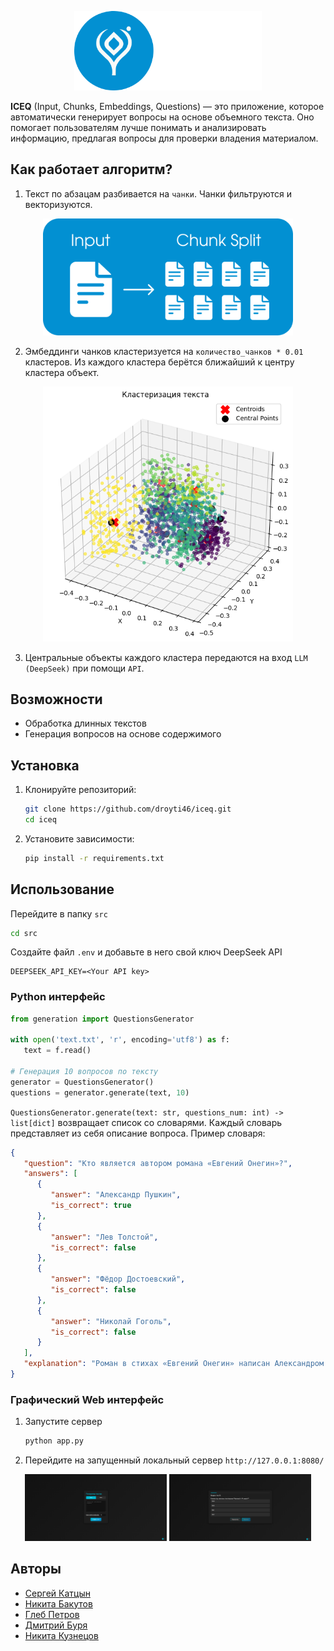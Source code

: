 <p align="center"><img src=img/logo.png width=300px></p>

**ICEQ** (Input, Chunks, Embeddings, Questions) — это приложение, которое автоматически генерирует вопросы на основе объемного текста. Оно помогает пользователям лучше понимать и анализировать информацию, предлагая вопросы для проверки владения материалом.

## Как работает алгоритм?

1. Текст по абзацам разбивается на ```чанки```. Чанки фильтруются и векторизуются.

<p align="center"><img src=img/chunk_split.png width=400px></p>

2. Эмбеддинги чанков кластеризуется на ```количество_чанков * 0.01``` кластеров. Из каждого кластера берётся ближайший к центру кластера объект.
<p align="center"><img src=img/clustering.png width=400px></p>

3. Центральные объекты каждого кластера передаются на вход ```LLM (DeepSeek)``` при помощи ```API```.

## Возможности
- Обработка длинных текстов
- Генерация вопросов на основе содержимого

## Установка

1. Клонируйте репозиторий:
   ```bash
   git clone https://github.com/droyti46/iceq.git
   cd iceq
   ```
2. Установите зависимости:
   ```bash
   pip install -r requirements.txt
   ```

## Использование
Перейдите в папку ```src```
```bash
cd src
```
Создайте файл ```.env``` и добавьте в него свой ключ DeepSeek API

```
DEEPSEEK_API_KEY=<Your API key>
```

### Python интерфейс
```python
from generation import QuestionsGenerator

with open('text.txt', 'r', encoding='utf8') as f:
   text = f.read()

# Генерация 10 вопросов по тексту
generator = QuestionsGenerator()
questions = generator.generate(text, 10)
```

```QuestionsGenerator.generate(text: str, questions_num: int) -> list[dict]``` возвращает список со словарями. Каждый словарь представляет из себя описание вопроса. Пример словаря:

```json
{
   "question": "Кто является автором романа «Евгений Онегин»?",
   "answers": [
      {
         "answer": "Александр Пушкин",
         "is_correct": true
      },
      {
         "answer": "Лев Толстой",
         "is_correct": false
      },
      {
         "answer": "Фёдор Достоевский",
         "is_correct": false
      },
      {
         "answer": "Николай Гоголь",
         "is_correct": false
      }
   ],
   "explanation": "Роман в стихах «Евгений Онегин» написан Александром Сергеевичем Пушкиным и является одним из ключевых произведений русской литературы."
}
```

### Графический Web интерфейс
1. Запустите сервер
   ```bash
   python app.py
   ```
2. Перейдите на запущенный локальный сервер ```http://127.0.0.1:8080/```
<p align="center">
  <img src="img/web1.png" width="45%">
  <img src="img/web2.png" width="45%">
</p>


## Авторы
- [Сергей Катцын](https://github.com/phantom2059)
- [Никита Бакутов](https://github.com/droyti46)
- [Глеб Петров](https://github.com/KarnnaGQ)
- [Дмитрий Буря](https://github.com/LostNepis)
- [Никита Кузнецов](https://github.com/nasfok)
